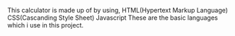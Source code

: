 This calculator is made up of by using,
HTML(Hypertext Markup Language)
CSS(Cascanding Style Sheet)
Javascript 
These are the basic languages which i use in this project. 
